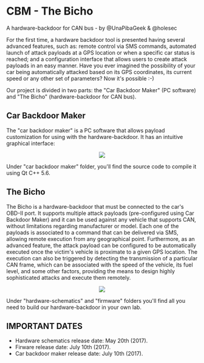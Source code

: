 # CBM - The Bicho
A hardware-backdoor for CAN bus - by @UnaPibaGeek &amp; @holesec

For the first time, a hardware backdoor tool is presented having several advanced features, such as: remote control via SMS commands, automated launch of attack payloads at a GPS location or when a specific car status is reached; and a configuration interface that allows users to create attack payloads in an easy manner.
Have you ever imagined the possibility of your car being automatically attacked based on its GPS coordinates, its current speed or any other set of parameters? Now it's possible :-)

Our project is divided in two parts: the "Car Backdoor Maker" (PC software) and "The Bicho" (hardware-backdoor for CAN bus).

## Car Backdoor Maker

The "car backdoor maker" is a PC software that allows payload customization for using with the hardware-backdoor. 
It has an intuitive graphical interface:

<p align="center">
  <img src="http://www.semecayounexploit.com/CMB/car-backdoor-maker-1.png" />
</p>

Under "car backdoor maker" folder, you'll find the source code to compile it using Qt C++ 5.6.

## The Bicho

The Bicho is a hardware-backdoor that must be connected to the car's OBD-II port.
It supports multiple attack payloads (pre-configured using Car Backdoor Maker) and it can be used against any vehicle that supports CAN, without limitations regarding manufacturer or model. Each one of the payloads is associated to a command that can be delivered via SMS, allowing remote execution from any geographical point.
Furthermore, as an advanced feature, the attack payload can be configured to be automatically executed once the victim's vehicle is proximate to a given GPS location. The execution can also be triggered by detecting the transmission of a particular CAN frame, which can be associated with the speed of the vehicle, its fuel level, and some other factors, providing the means to design highly sophisticated attacks and execute them remotely.


<p align="center">
  <img src="http://www.semecayounexploit.com/CMB/the-bicho.jpg" />
</p>

Under "hardware-schematics" and "firmware" folders you'll find all you need to build our hardware-backdoor in your own lab.

## IMPORTANT DATES

<ul>
<li> Hardware schematics release date: May 20th (2017).</li>
<li> Firware release date: July 10th (2017). </li>
<li> Car backdoor maker release date: July 10th (2017).</li>
</ul>


